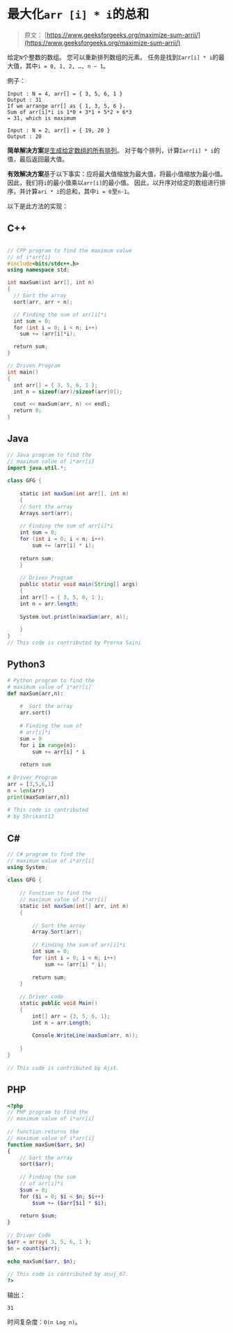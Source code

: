 # 最大化`arr [i] * i`的总和

> 原文： [https://www.geeksforgeeks.org/maximize-sum-arrii/](https://www.geeksforgeeks.org/maximize-sum-arrii/)

给定`N`个整数的数组。 您可以重新排列数组的元素。 任务是找到`Σarr[i] * i`的最大值，其中`i = 0, 1, 2, …, n – 1`。

例子：

```
Input : N = 4, arr[] = { 3, 5, 6, 1 }
Output : 31
If we arrange arr[] as { 1, 3, 5, 6 }. 
Sum of arr[i]*i is 1*0 + 3*1 + 5*2 + 6*3 
= 31, which is maximum

Input : N = 2, arr[] = { 19, 20 }
Output : 20

```



**简单解决方案**是[生成给定数组的所有排列](https://www.geeksforgeeks.org/write-a-c-program-to-print-all-permutations-of-a-given-string/)。 对于每个排列，计算`Σarr[i] * i`的值，最后返回最大值。

**有效解决方案**基于以下事实：应将最大值缩放为最大值，将最小值缩放为最小值。 因此，我们将`i`的最小值乘以`arr[i]`的最小值。 因此，以升序对给定的数组进行排序，并计算`ari * i`的总和，其中`i = 0`至`n-1`。

以下是此方法的实现：

## C++ 

```cpp

// CPP program to find the maximum value 
// of i*arr[i] 
#include<bits/stdc++.h> 
using namespace std; 

int maxSum(int arr[], int n) 
{   
  // Sort the array 
  sort(arr, arr + n); 

  // Finding the sum of arr[i]*i 
  int sum = 0; 
  for (int i = 0; i < n; i++) 
    sum += (arr[i]*i); 

  return sum; 
} 

// Driven Program 
int main() 
{ 
  int arr[] = { 3, 5, 6, 1 }; 
  int n = sizeof(arr)/sizeof(arr[0]); 

  cout << maxSum(arr, n) << endl; 
  return 0; 
}  

```

## Java

```java
// Java program to find the 
// maximum value of i*arr[i] 
import java.util.*; 
  
class GFG { 
  
    static int maxSum(int arr[], int n) 
    {     
    // Sort the array 
    Arrays.sort(arr); 
  
    // Finding the sum of arr[i]*i 
    int sum = 0; 
    for (int i = 0; i < n; i++) 
        sum += (arr[i] * i); 
  
    return sum; 
    } 
  
    // Driven Program 
    public static void main(String[] args) 
    { 
    int arr[] = { 3, 5, 6, 1 }; 
    int n = arr.length; 
  
    System.out.println(maxSum(arr, n)); 
  
    } 
} 
// This code is contributed by Prerna Saini
```

## Python3

```py
# Python program to find the 
# maximum value of i*arr[i] 
def maxSum(arr,n): 
  
    #  Sort the array 
    arr.sort() 
  
    # Finding the sum of  
    # arr[i]*i 
    sum = 0
    for i in range(n): 
        sum += arr[i] * i 
          
    return sum
  
# Driver Program 
arr = [3,5,6,1] 
n = len(arr) 
print(maxSum(arr,n)) 
  
# This code is contributed 
# by Shrikant13
```

## C#

```cs
// C# program to find the 
// maximum value of i*arr[i] 
using System; 
  
class GFG { 
      
    // Function to find the 
    // maximum value of i*arr[i] 
    static int maxSum(int[] arr, int n) 
    {  
          
        // Sort the array 
        Array.Sort(arr); 
      
        // Finding the sum of arr[i]*i 
        int sum = 0; 
        for (int i = 0; i < n; i++) 
            sum += (arr[i] * i); 
      
        return sum; 
    } 
  
    // Driver code 
    static public void Main() 
    { 
        int[] arr = {3, 5, 6, 1}; 
        int n = arr.Length; 
      
        Console.WriteLine(maxSum(arr, n)); 
  
    } 
} 
  
// This code is contributed by Ajit.
```

## PHP

```php
<?php 
// PHP program to find the  
// maximum value of i*arr[i] 
  
// function returns the  
// maximum value of i*arr[i] 
function maxSum($arr, $n) 
{  
    // Sort the array 
    sort($arr); 
      
    // Finding the sum  
    // of arr[i]*i 
    $sum = 0; 
    for ($i = 0; $i < $n; $i++) 
        $sum += ($arr[$i] * $i); 
      
    return $sum; 
} 
  
// Driver Code 
$arr = array( 3, 5, 6, 1 ); 
$n = count($arr); 
  
echo maxSum($arr, $n); 
  
// This code is contributed by anuj_67. 
?>
```

输出：

```
31
```

时间复杂度：`O(n Log n)`。


